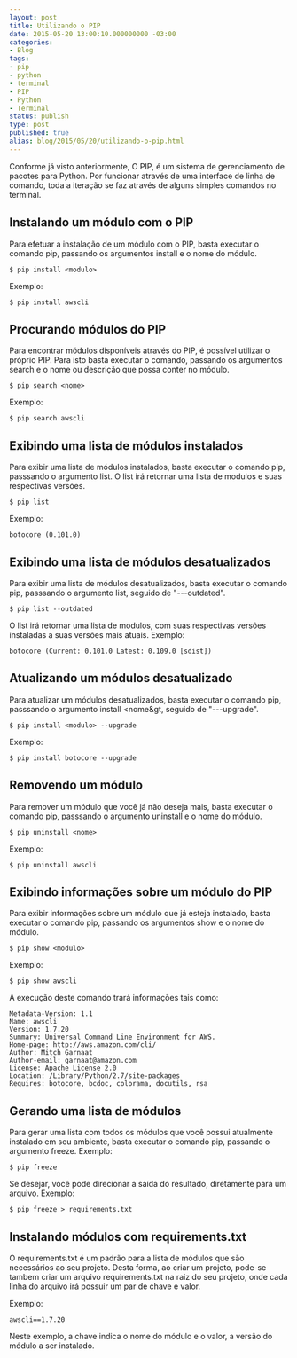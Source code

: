 ```yaml
---
layout: post
title: Utilizando o PIP
date: 2015-05-20 13:00:10.000000000 -03:00
categories:
- Blog
tags:
- pip
- python
- terminal
- PIP
- Python
- Terminal
status: publish
type: post
published: true
alias: blog/2015/05/20/utilizando-o-pip.html
---
```


Conforme já visto anteriormente, O PIP, é um sistema de gerenciamento de pacotes para Python.
Por funcionar através de uma interface de linha de comando, toda a iteração se faz através de alguns simples comandos no terminal.

## Instalando um módulo com o PIP

Para efetuar a instalação de um módulo com o PIP, basta executar o comando pip, passando os argumentos install e o nome do módulo.

	$ pip install <modulo>

Exemplo:

	$ pip install awscli

## Procurando módulos do PIP

Para encontrar módulos disponíveis através do PIP, é possível utilizar o próprio PIP.
Para isto basta executar o comando, passando os argumentos search e o nome ou descrição que possa conter no módulo.

	$ pip search <nome>

Exemplo:

	$ pip search awscli

## Exibindo uma lista de módulos instalados

Para exibir uma lista de módulos instalados, basta executar o comando pip, passsando o argumento list.
O list irá retornar uma lista de modulos e suas respectivas versões.

	$ pip list

Exemplo:

	botocore (0.101.0)

## Exibindo uma lista de módulos desatualizados
Para exibir uma lista de módulos desatualizados, basta executar o comando pip, passsando o argumento list, seguido de "---outdated".

	$ pip list --outdated

O list irá retornar uma lista de modulos, com suas respectivas versões instaladas a suas versões mais atuais.
Exemplo:

	botocore (Current: 0.101.0 Latest: 0.109.0 [sdist])

## Atualizando um módulos desatualizado

Para atualizar um módulos desatualizados, basta executar o comando pip, passsando o argumento install <nome&gt, seguido de "---upgrade".

	$ pip install <modulo> --upgrade

Exemplo:

	$ pip install botocore --upgrade

## Removendo um módulo

Para remover um módulo que você já não deseja mais, basta executar o comando pip, passsando o argumento uninstall  e o nome do módulo.

	$ pip uninstall <nome>

Exemplo:

	$ pip uninstall awscli

## Exibindo informações sobre um módulo do PIP
Para exibir informações sobre um módulo que já esteja instalado, basta executar o comando pip, passando os argumentos show e o nome do módulo.

	$ pip show <modulo>

Exemplo:

	$ pip show awscli

A execução deste comando trará informações tais como:

	Metadata-Version: 1.1
	Name: awscli
	Version: 1.7.20
	Summary: Universal Command Line Environment for AWS.
	Home-page: http://aws.amazon.com/cli/
	Author: Mitch Garnaat
	Author-email: garnaat@amazon.com
	License: Apache License 2.0
	Location: /Library/Python/2.7/site-packages
	Requires: botocore, bcdoc, colorama, docutils, rsa

## Gerando uma lista de módulos

Para gerar uma lista com todos os módulos que você possui atualmente instalado em seu ambiente, basta executar o comando pip, passando o argumento freeze.
Exemplo:

	$ pip freeze

Se desejar, você pode direcionar a saída do resultado, diretamente para um arquivo.
Exemplo:

	$ pip freeze > requirements.txt

## Instalando módulos com requirements.txt

O requirements.txt é um padrão para a lista de módulos que são necessários ao seu projeto.
Desta forma, ao criar um projeto, pode-se tambem criar um arquivo requirements.txt na raiz do seu projeto, onde cada linha do arquivo irá possuir um par de chave e valor.

Exemplo:

	awscli==1.7.20

Neste exemplo, a chave indica o nome do módulo e o valor, a versão do módulo a ser instalado.
